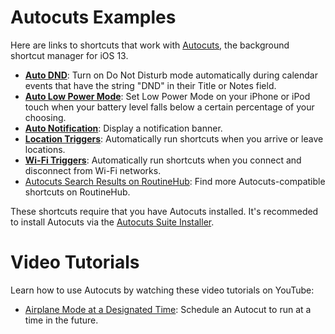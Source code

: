 # Autocuts Examples

Here are links to shortcuts that work with [Autocuts](https://adamtow.github.io/autocuts-admin/), the background shortcut manager for iOS 13.

- [**Auto DND**](https://routinehub.co/shortcut/3644): Turn on Do Not Disturb mode automatically during calendar events that have the string "DND" in their Title or Notes field.
- [**Auto Low Power Mode**](https://routinehub.co/shortcut/3641): Set Low Power Mode on your iPhone or iPod touch when your battery level falls below a certain percentage of your choosing.
- [**Auto Notification**](https://routinehub.co/shortcut/3673): Display a notification banner.
- [**Location Triggers**](https://routinehub.co/shortcut/3620): Automatically run shortcuts when you arrive or leave locations.
- [**Wi-Fi Triggers**](https://routinehub.co/shortcut/3683): Automatically run shortcuts when you connect and disconnect from Wi-Fi networks.
- [Autocuts Search Results on RoutineHub](https://routinehub.co/search/?q=Autocuts): Find more Autocuts-compatible shortcuts on RoutineHub.

These shortcuts require that you have Autocuts installed. It's recommeded to install Autocuts via the [Autocuts Suite Installer](https://routinehub.co/shortcut/3661).

# Video Tutorials

Learn how to use Autocuts by watching these video tutorials on YouTube:

- [Airplane Mode at a Designated Time](https://youtu.be/N0xrBMcCTnQ): Schedule an Autocut to run at a time in the future.

